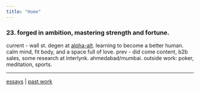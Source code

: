 ```yaml
---
title: "Home"
---
```



### 23. forged in ambition, mastering strength and fortune. 

current - wall st. degen at [alpha-alt](https://alt-alpha.com/). learning to become a better human. calm mind, fit body, and a space full of love.  prev - did come content, b2b sales, some research at interlynk. ahmedabad/mumbai. outside work: poker, meditation, sports. 

---
[essays](/essays/) | [past work](https://www.notion.com/) 

